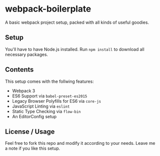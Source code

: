 # webpack-boilerplate
A basic webpack project setup, packed with all kinds of useful goodies.

## Setup
You'll have to have Node.js installed. Run `npm install` to download all necessary packages.

## Contents
This setup comes with the follwing features:
- Webpack 3
- ES6 Support via `babel-preset-es2015`
- Legacy Browser Polyfills for ES6 via `core-js`
- JavaScript Linting via `eslint`
- Static Type Checking via `flow-bin`
- An EditorConfig setup

## License / Usage
Feel free to fork this repo and modify it according to your needs. Leave me a note if you like this setup.
